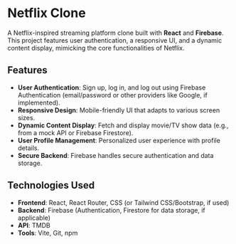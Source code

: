 # Netflix Clone

A Netflix-inspired streaming platform clone built with **React** and **Firebase**. This project features user authentication, a responsive UI, and a dynamic content display, mimicking the core functionalities of Netflix.

## Features

- **User Authentication**: Sign up, log in, and log out using Firebase Authentication (email/password or other providers like Google, if implemented).
- **Responsive Design**: Mobile-friendly UI that adapts to various screen sizes.
- **Dynamic Content Display**: Fetch and display movie/TV show data (e.g., from a mock API or Firebase Firestore).
- **User Profile Management**: Personalized user experience with profile details.
- **Secure Backend**: Firebase handles secure authentication and data storage.

## Technologies Used

- **Frontend**: React, React Router, CSS (or Tailwind CSS/Bootstrap, if used)
- **Backend**: Firebase (Authentication, Firestore for data storage, if applicable)
- **API**: TMDB
- **Tools**: Vite, Git, npm

